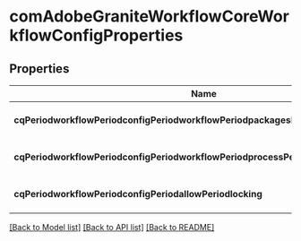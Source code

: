 # comAdobeGraniteWorkflowCoreWorkflowConfigProperties

## Properties
Name | Type | Description | Notes
------------ | ------------- | ------------- | -------------
**cqPeriodworkflowPeriodconfigPeriodworkflowPeriodpackagesPeriodrootPeriodpath** | [**ConfigNodePropertyArray**](ConfigNodePropertyArray.md) |  | [optional] [default to null]
**cqPeriodworkflowPeriodconfigPeriodworkflowPeriodprocessPeriodlegacyPeriodmode** | [**ConfigNodePropertyBoolean**](ConfigNodePropertyBoolean.md) |  | [optional] [default to null]
**cqPeriodworkflowPeriodconfigPeriodallowPeriodlocking** | [**ConfigNodePropertyBoolean**](ConfigNodePropertyBoolean.md) |  | [optional] [default to null]

[[Back to Model list]](../README.md#documentation-for-models) [[Back to API list]](../README.md#documentation-for-api-endpoints) [[Back to README]](../README.md)



